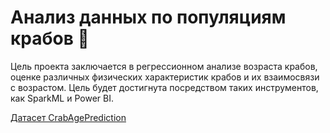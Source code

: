 # Анализ данных по популяциям крабов 🦀
Цель проекта заключается в регрессионном анализе возраста крабов, оценке различных физических характеристик крабов и их взаимосвязи с возрастом. Цель будет достигнута посредством таких инструментов, как SparkML и Power BI.

[Датасет CrabAgePrediction](https://www.kaggle.com/datasets/sidhus/crab-age-prediction)
